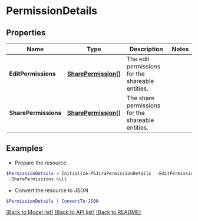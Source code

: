 # PermissionDetails
## Properties

Name | Type | Description | Notes
------------ | ------------- | ------------- | -------------
**EditPermissions** | [**SharePermission[]**](SharePermission.md) | The edit permissions for the shareable entities. | 
**SharePermissions** | [**SharePermission[]**](SharePermission.md) | The share permissions for the shareable entities. | 

## Examples

- Prepare the resource
```powershell
$PermissionDetails = Initialize-PSJiraPermissionDetails  -EditPermissions null `
 -SharePermissions null
```

- Convert the resource to JSON
```powershell
$PermissionDetails | ConvertTo-JSON
```

[[Back to Model list]](../README.md#documentation-for-models) [[Back to API list]](../README.md#documentation-for-api-endpoints) [[Back to README]](../README.md)

